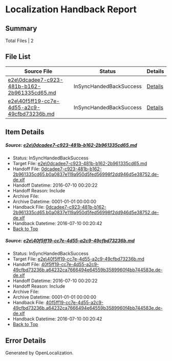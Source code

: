 # <a name='report-top'></a> Localization Handback Report

## Summary
 Total Files | 2

## File List
 Source File | Status | Details 
 ----------- | ------ | ------- 
 [e2e\0dcadee7-c923-481b-b162-2b961335cd65.md](https://github.com/OpenLocalizationTestOrg/oltest/blob/40cefa3916c3b67d7c7f0440d46a0c3579d98a01/e2e/0dcadee7-c923-481b-b162-2b961335cd65.md) | InSyncHandedBackSuccess | [Details](#a6df28c18d0dba236ba96e4ec3cf44810fc134972)
 [e2e\40f5ff19-cc7e-4d55-a2c9-49cfbd73236b.md](https://github.com/OpenLocalizationTestOrg/oltest/blob/40cefa3916c3b67d7c7f0440d46a0c3579d98a01/e2e/40f5ff19-cc7e-4d55-a2c9-49cfbd73236b.md) | InSyncHandedBackSuccess | [Details](#faf2ad34dc772e74dd142c82cb842a1d025c9efd4)

## Item Details
##### <a name='a6df28c18d0dba236ba96e4ec3cf44810fc134972'></a> Source: [e2e\0dcadee7-c923-481b-b162-2b961335cd65.md](https://github.com/OpenLocalizationTestOrg/oltest/blob/40cefa3916c3b67d7c7f0440d46a0c3579d98a01/e2e/0dcadee7-c923-481b-b162-2b961335cd65.md)
* Status: InSyncHandedBackSuccess
* Target File: [e2e\0dcadee7-c923-481b-b162-2b961335cd65.md](https://github.com/OpenLocalizationTestOrg/oltest-dede-fly/blob/8ac4ca4c535146029353c54384c7a87a8383653a/e2e/0dcadee7-c923-481b-b162-2b961335cd65.md)
* Handoff File: [0dcadee7-c923-481b-b162-2b961335cd65.b0a0837e119a950d5fed56998f2dd946d5e38752.de-de.xlf](https://github.com/OpenLocalizationTestOrg/olhandoff-e2e/blob/29fe76dd82557a03210707040fada518826bc21a/ol-handoff/OpenLocalizationTestOrg/oltest-dede-fly/ci/0dcadee7-c923-481b-b162-2b961335cd65.b0a0837e119a950d5fed56998f2dd946d5e38752.de-de.xlf)
* Handoff Datetime: 2016-07-10 00:20:22
* Handoff Reason: Include
* Archive File: 
* Archive Datetime: 0001-01-01 00:00:00
* Handback File: [0dcadee7-c923-481b-b162-2b961335cd65.b0a0837e119a950d5fed56998f2dd946d5e38752.de-de.xlf](https://github.com/OpenLocalizationTestOrg/olhandback-e2e/blob/f5fd1f923dc9586589e16c442229c47a15967470/ol-handback/OpenLocalizationTestOrg/oltest-dede-fly/ci/0dcadee7-c923-481b-b162-2b961335cd65.b0a0837e119a950d5fed56998f2dd946d5e38752.de-de.xlf)
* Handback Datetime: 2016-07-10 00:20:42
* [Back to Top](#report-top)

##### <a name='faf2ad34dc772e74dd142c82cb842a1d025c9efd4'></a> Source: [e2e\40f5ff19-cc7e-4d55-a2c9-49cfbd73236b.md](https://github.com/OpenLocalizationTestOrg/oltest/blob/40cefa3916c3b67d7c7f0440d46a0c3579d98a01/e2e/40f5ff19-cc7e-4d55-a2c9-49cfbd73236b.md)
* Status: InSyncHandedBackSuccess
* Target File: [e2e\40f5ff19-cc7e-4d55-a2c9-49cfbd73236b.md](https://github.com/OpenLocalizationTestOrg/oltest-dede-fly/blob/8ac4ca4c535146029353c54384c7a87a8383653a/e2e/40f5ff19-cc7e-4d55-a2c9-49cfbd73236b.md)
* Handoff File: [40f5ff19-cc7e-4d55-a2c9-49cfbd73236b.a64232ca7666494e64559b3589960f4bb744583e.de-de.xlf](https://github.com/OpenLocalizationTestOrg/olhandoff-e2e/blob/29fe76dd82557a03210707040fada518826bc21a/ol-handoff/OpenLocalizationTestOrg/oltest-dede-fly/ci/40f5ff19-cc7e-4d55-a2c9-49cfbd73236b.a64232ca7666494e64559b3589960f4bb744583e.de-de.xlf)
* Handoff Datetime: 2016-07-10 00:20:22
* Handoff Reason: Include
* Archive File: 
* Archive Datetime: 0001-01-01 00:00:00
* Handback File: [40f5ff19-cc7e-4d55-a2c9-49cfbd73236b.a64232ca7666494e64559b3589960f4bb744583e.de-de.xlf](https://github.com/OpenLocalizationTestOrg/olhandback-e2e/blob/f5fd1f923dc9586589e16c442229c47a15967470/ol-handback/OpenLocalizationTestOrg/oltest-dede-fly/ci/40f5ff19-cc7e-4d55-a2c9-49cfbd73236b.a64232ca7666494e64559b3589960f4bb744583e.de-de.xlf)
* Handback Datetime: 2016-07-10 00:20:42
* [Back to Top](#report-top)


## Error Details

Generated by OpenLocalization.
